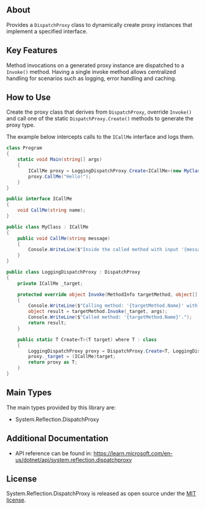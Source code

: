 ## About

Provides a `DispatchProxy` class to dynamically create proxy instances that implement a specified interface.

## Key Features

Method invocations on a generated proxy instance are dispatched to a `Invoke()` method. Having a single invoke method allows centralized handling for scenarios such as logging, error handling and caching.

## How to Use

Create the proxy class that derives from `DispatchProxy`, override `Invoke()` and call one of the static `DispatchProxy.Create()` methods to generate the proxy type.

The example below intercepts calls to the `ICallMe` interface and logs them.

```c#
class Program
{
    static void Main(string[] args)
    {
        ICallMe proxy = LoggingDispatchProxy.Create<ICallMe>(new MyClass());
        proxy.CallMe("Hello!");
    }
}

public interface ICallMe
{
    void CallMe(string name);
}

public class MyClass : ICallMe
{
    public void CallMe(string message)
    {
        Console.WriteLine($"Inside the called method with input '{message}'");
    }
}

public class LoggingDispatchProxy : DispatchProxy
{
    private ICallMe _target;

    protected override object Invoke(MethodInfo targetMethod, object[] args)
    {
        Console.WriteLine($"Calling method: '{targetMethod.Name}' with arguments: '{string.Join(", ", args)}'");
        object result = targetMethod.Invoke(_target, args);
        Console.WriteLine($"Called method: '{targetMethod.Name}'.");
        return result;
    }

    public static T Create<T>(T target) where T : class
    {
        LoggingDispatchProxy proxy = DispatchProxy.Create<T, LoggingDispatchProxy>() as LoggingDispatchProxy;
        proxy._target = (ICallMe)target;
        return proxy as T;
    }
}
```

## Main Types

The main types provided by this library are:

- System.Reflection.DispatchProxy

## Additional Documentation

- API reference can be found in: https://learn.microsoft.com/en-us/dotnet/api/system.reflection.dispatchproxy

## License

System.Reflection.DispatchProxy is released as open source under the [MIT license](https://licenses.nuget.org/MIT).
